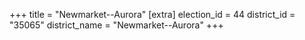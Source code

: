 +++
title = "Newmarket--Aurora"
[extra]
election_id = 44
district_id = "35065"
district_name = "Newmarket--Aurora"
+++
